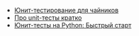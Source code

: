 - [Юнит-тестирование для чайников](https://habr.com/ru/articles/169381/)
- [Про unit-тесты кратко](https://habr.com/ru/articles/760828/)
- [Юнит-тесты на Python: Быстрый старт](https://habr.com/ru/companies/otus/articles/481806/)